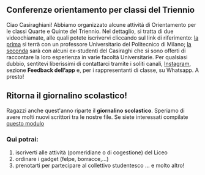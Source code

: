 ## Conferenze orientamento per classi del Triennio
Ciao Casiraghiani! Abbiamo organizzato alcune attività di Orientamento per le classi Quarte e Quinte del Triennio. Nel dettaglio, si tratta di due videochiamate, alle quali potete iscrivervi cliccando sul link di riferimento: [la prima](https://docs.google.com/forms/d/e/1FAIpQLSfr2MEkXjeBe3mtvKmTEznfYHHNxohKbXzcASwYu-ch6dhqXQ/viewform?usp=sf_link) si terrà con un professore Universitario del Politecnico di Milano; [la seconda](https://forms.gle/DSR25smP29dBSfEX9) sarà con alcuni ex-studenti del Casiraghi che si sono offerti di raccontare la loro esperienza in varie facoltà Universitarie. Per qualsiasi dubbio, sentitevi liberissimi di contattarci tramite i soliti canali, [Instagram](https://www.instagram.com/_casiraghia_/), sezione **Feedback dell’app** e, per i rappresentanti di classe, su Whatsapp. A presto!

## Ritorna il giornalino scolastico!
Ragazzi anche quest'anno riparte il **giornalino scolastico**. Speriamo di avere molti nuovi scrittori tra le nostre file. Se siete interessati compilate [questo modulo](https://docs.google.com/forms/d/e/1FAIpQLSdwRXk4tIQAa_RRUAqPuHdvsPqncLjVCqsi7m3pQG2r9z9DiA/viewform?usp=sf_link)

### Qui potrai:
  1. iscriverti alle attività (pomeridiane o di cogestione) del Liceo
  2. ordinare i gadget (felpe, borracce,...)
  3. prenotarti per partecipare al collettivo studentesco
... e molto altro!
